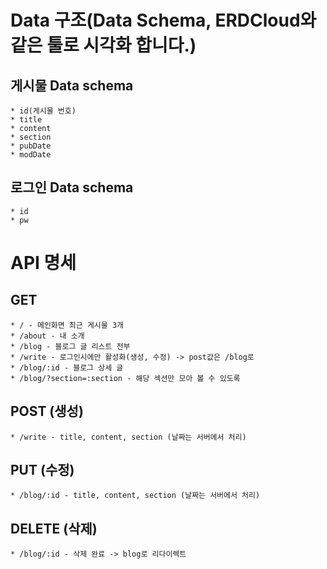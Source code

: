 # Data 구조(Data Schema, ERDCloud와 같은 툴로 시각화 합니다.)

## 게시물 Data schema
    * id(게시물 번호)
    * title
    * content
    * section
    * pubDate
    * modDate

## 로그인 Data schema
    * id
    * pw

# API 명세
## GET
    * / - 메인화면 최근 게시물 3개
    * /about - 내 소개
    * /blog - 블로그 글 리스트 전부
    * /write - 로그인시에만 활성화(생성, 수정) -> post값은 /blog로
    * /blog/:id - 블로그 상세 글
    * /blog/?section=:section - 해당 섹션만 모아 볼 수 있도록

## POST (생성)
    * /write - title, content, section (날짜는 서버에서 처리)

## PUT (수정)
    * /blog/:id - title, content, section (날짜는 서버에서 처리)

## DELETE (삭제)
    * /blog/:id - 삭제 완료 -> blog로 리다이렉트
